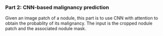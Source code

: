 ### Part 2: CNN-based malignancy prediction
Given an image patch of a nodule, this part is to use CNN with attention to obtain the probablity of its malignancy. The input is the cropped nodule patch and the associated nodule mask. 

